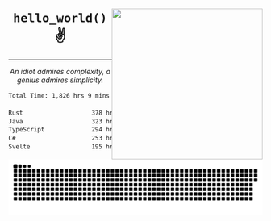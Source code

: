 <div text-align="center">
    <img src="https://i.imgur.com/h1q15Kt.gife" align="right" width="299" height="299">
    <h1 align="center"><code>hello_world()</code> ✌️</h1>
    <hr>
    <p align="center"><i>An idiot admires complexity, a genius admires simplicity.</i></p>
</div>

<!--START_SECTION:waka-->

```txt
Total Time: 1,826 hrs 9 mins

Rust                   378 hrs 13 mins ████▓░░░░░░░░░░░░░░░░░░░░   18.95 %
Java                   323 hrs 53 mins ████░░░░░░░░░░░░░░░░░░░░░   16.23 %
TypeScript             294 hrs 29 mins ███▓░░░░░░░░░░░░░░░░░░░░░   14.76 %
C#                     253 hrs 12 mins ███▒░░░░░░░░░░░░░░░░░░░░░   12.69 %
Svelte                 195 hrs 22 mins ██▒░░░░░░░░░░░░░░░░░░░░░░   09.79 %
```

<!--END_SECTION:waka-->

<picture>
  <source media="(prefers-color-scheme: dark)" srcset="https://raw.githubusercontent.com/Somfic/Somfic/main/github-contribution-grid-snake-dark.svg">
  <source media="(prefers-color-scheme: light)" srcset="https://raw.githubusercontent.com/Somfic/Somfic/main/github-contribution-grid-snake.svg">
  <img alt="github contribution grid snake animation" src="https://raw.githubusercontent.com/Somfic/Somfic/main/github-contribution-grid-snake.svg">
</picture>
